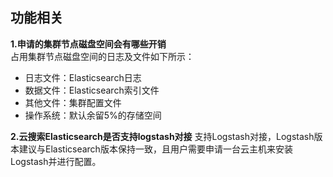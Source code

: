 ## 功能相关

**1.申请的集群节点磁盘空间会有哪些开销**</br>
占用集群节点磁盘空间的日志及文件如下所示：</br>
- 日志文件：Elasticsearch日志</br>
- 数据文件：Elasticsearch索引文件</br>
- 其他文件：集群配置文件</br>
- 操作系统：默认余留5%的存储空间</br>

**2.云搜索Elasticsearch是否支持logstash对接**
支持Logstash对接，Logstash版本建议与Elasticsearch版本保持一致，且用户需要申请一台云主机来安装Logstash并进行配置。
